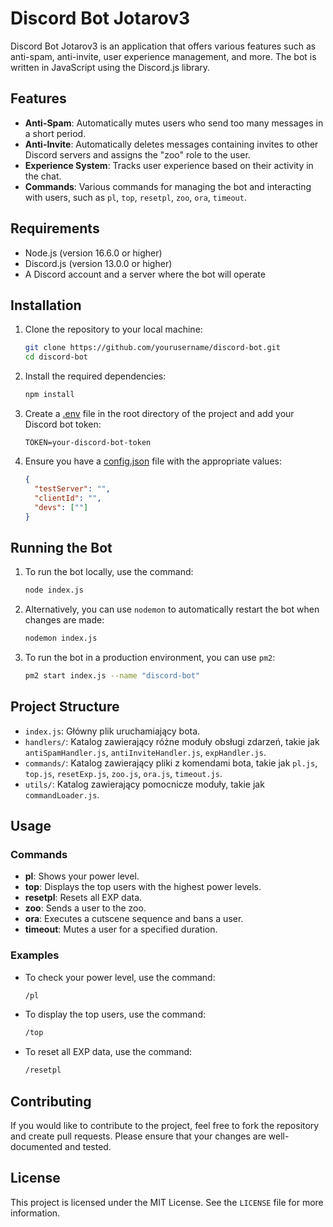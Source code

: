 # Discord Bot Jotarov3

Discord Bot Jotarov3 is an application that offers various features such as anti-spam, anti-invite, user experience management, and more. The bot is written in JavaScript using the Discord.js library.

## Features

- **Anti-Spam**: Automatically mutes users who send too many messages in a short period.
- **Anti-Invite**: Automatically deletes messages containing invites to other Discord servers and assigns the "zoo" role to the user.
- **Experience System**: Tracks user experience based on their activity in the chat.
- **Commands**: Various commands for managing the bot and interacting with users, such as `pl`, `top`, `resetpl`, `zoo`, `ora`, `timeout`.

## Requirements

- Node.js (version 16.6.0 or higher)
- Discord.js (version 13.0.0 or higher)
- A Discord account and a server where the bot will operate

## Installation

1. Clone the repository to your local machine:

    ```bash
    git clone https://github.com/yourusername/discord-bot.git
    cd discord-bot
    ```

2. Install the required dependencies:

    ```bash
    npm install
    ```

3. Create a [.env](http://_vscodecontentref_/0) file in the root directory of the project and add your Discord bot token:

    ```env
    TOKEN=your-discord-bot-token
    ```

4. Ensure you have a [config.json](http://_vscodecontentref_/1) file with the appropriate values:

    ```json
    {
      "testServer": "", 
      "clientId": "", 
      "devs": [""] 
    }
    ```

## Running the Bot

1. To run the bot locally, use the command:

    ```bash
    node index.js
    ```

2. Alternatively, you can use `nodemon` to automatically restart the bot when changes are made:

    ```bash
    nodemon index.js
    ```

3. To run the bot in a production environment, you can use `pm2`:

    ```bash
    pm2 start index.js --name "discord-bot"
    ```

## Project Structure

- `index.js`: Główny plik uruchamiający bota.
- `handlers/`: Katalog zawierający różne moduły obsługi zdarzeń, takie jak `antiSpamHandler.js`, `antiInviteHandler.js`, `expHandler.js`.
- `commands/`: Katalog zawierający pliki z komendami bota, takie jak `pl.js`, `top.js`, `resetExp.js`, `zoo.js`, `ora.js`, `timeout.js`.
- `utils/`: Katalog zawierający pomocnicze moduły, takie jak `commandLoader.js`.

## Usage

### Commands

- **pl**: Shows your power level.
- **top**: Displays the top users with the highest power levels.
- **resetpl**: Resets all EXP data.
- **zoo**: Sends a user to the zoo.
- **ora**: Executes a cutscene sequence and bans a user.
- **timeout**: Mutes a user for a specified duration.

### Examples

- To check your power level, use the command:

    ```bash
    /pl
    ```

- To display the top users, use the command:

    ```bash
    /top
    ```

- To reset all EXP data, use the command:

    ```bash
    /resetpl
    ```

## Contributing

If you would like to contribute to the project, feel free to fork the repository and create pull requests. Please ensure that your changes are well-documented and tested.

## License

This project is licensed under the MIT License. See the `LICENSE` file for more information.
